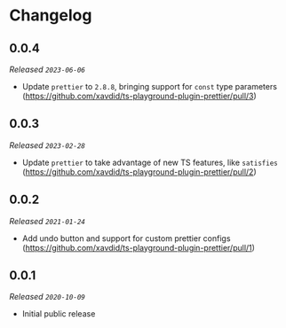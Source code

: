 # Changelog

## 0.0.4

_Released `2023-06-06`_

- Update `prettier` to `2.8.8`, bringing support for `const` type parameters (https://github.com/xavdid/ts-playground-plugin-prettier/pull/3)

## 0.0.3

_Released `2023-02-28`_

- Update `prettier` to take advantage of new TS features, like `satisfies` (https://github.com/xavdid/ts-playground-plugin-prettier/pull/2)

## 0.0.2

_Released `2021-01-24`_

- Add undo button and support for custom prettier configs (https://github.com/xavdid/ts-playground-plugin-prettier/pull/1)

## 0.0.1

_Released `2020-10-09`_

- Initial public release
